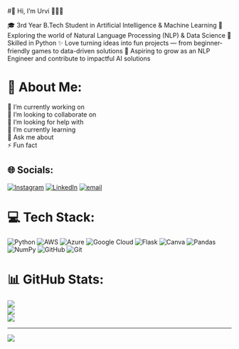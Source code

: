 #🌸 Hi, I’m Urvi 👩🏻‍💻

🎓 3rd Year B.Tech Student in Artificial Intelligence & Machine Learning
💬 Exploring the world of Natural Language Processing (NLP) & Data Science
🐍 Skilled in Python
✨ Love turning ideas into fun projects — from beginner-friendly games to data-driven solutions
🚀 Aspiring to grow as an NLP Engineer and contribute to impactful AI solutions


# 💫 About Me:
🔭 I’m currently working on<br>👯 I’m looking to collaborate on<br>🤝 I’m looking for help with<br>🌱 I’m currently learning<br>💬 Ask me about<br>⚡ Fun fact


## 🌐 Socials:
[![Instagram](https://img.shields.io/badge/Instagram-%23E4405F.svg?logo=Instagram&logoColor=white)](https://instagram.com/urvityagi_) [![LinkedIn](https://img.shields.io/badge/LinkedIn-%230077B5.svg?logo=linkedin&logoColor=white)](https://linkedin.com/urvi-tyagi026 ) [![email](https://img.shields.io/badge/Email-D14836?logo=gmail&logoColor=white)](mailto:tyagiurvi26@gmail.com) 

# 💻 Tech Stack:
![Python](https://img.shields.io/badge/python-3670A0?style=for-the-badge&logo=python&logoColor=ffdd54) ![AWS](https://img.shields.io/badge/AWS-%23FF9900.svg?style=for-the-badge&logo=amazon-aws&logoColor=white) ![Azure](https://img.shields.io/badge/azure-%230072C6.svg?style=for-the-badge&logo=microsoftazure&logoColor=white) ![Google Cloud](https://img.shields.io/badge/GoogleCloud-%234285F4.svg?style=for-the-badge&logo=google-cloud&logoColor=white) ![Flask](https://img.shields.io/badge/flask-%23000.svg?style=for-the-badge&logo=flask&logoColor=white) ![Canva](https://img.shields.io/badge/Canva-%2300C4CC.svg?style=for-the-badge&logo=Canva&logoColor=white) ![Pandas](https://img.shields.io/badge/pandas-%23150458.svg?style=for-the-badge&logo=pandas&logoColor=white) ![NumPy](https://img.shields.io/badge/numpy-%23013243.svg?style=for-the-badge&logo=numpy&logoColor=white) ![GitHub](https://img.shields.io/badge/github-%23121011.svg?style=for-the-badge&logo=github&logoColor=white) ![Git](https://img.shields.io/badge/git-%23F05033.svg?style=for-the-badge&logo=git&logoColor=white)
# 📊 GitHub Stats:
![](https://github-readme-stats.vercel.app/api?username=Urvity03&theme=merko&hide_border=false&include_all_commits=true&count_private=false)<br/>
![](https://nirzak-streak-stats.vercel.app/?user=Urvity03&theme=merko&hide_border=false)<br/>
![](https://github-readme-stats.vercel.app/api/top-langs/?username=Urvity03&theme=merko&hide_border=false&include_all_commits=true&count_private=false&layout=compact)

---
[![](https://visitcount.itsvg.in/api?id=Urvity03&icon=9&color=0)](https://visitcount.itsvg.in)

<!-- Proudly created with GPRM ( https://gprm.itsvg.in ) -->
